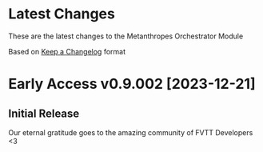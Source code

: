 # Latest Changes

These are the latest changes to the Metanthropes Orchestrator Module

Based on [Keep a Changelog](https://keepachangelog.com/en/1.1.0/) format

# Early Access v0.9.002 [2023-12-21]

## Initial Release

Our eternal gratitude goes to the amazing community of FVTT Developers <3
